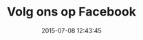 ---
layout: post
title:  "Volg ons op Facebook"
date:   2015-07-08 12:43:45
facebook: true
categories: verstandengevoel
---